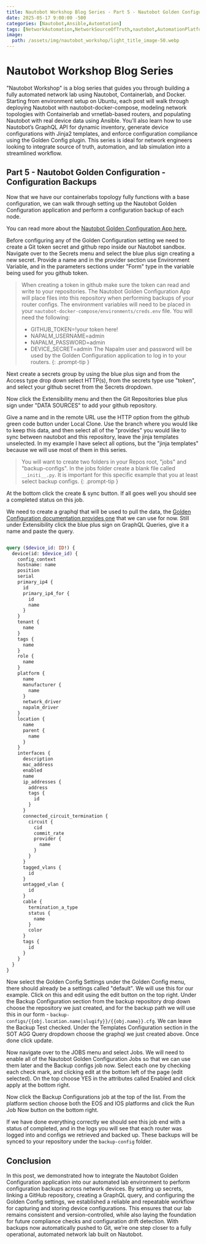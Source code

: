 ```yaml
---
title: Nautobot Workshop Blog Series - Part 5 - Nautobot Golden Configuration - Configuration Backups
date: 2025-05-17 9:00:00 -500
categories: [Nautobot,Ansible,Automtation]
tags: [NetworkAutomation,NetworkSourceOfTruth,nautobot,AutomationPlatform,NautobotTutorials]
image:
  path: /assets/img/nautobot_workshop/light_title_image-50.webp
---
```


# Nautobot Workshop Blog Series
"Nautobot Workshop" is a blog series that guides you through building a fully automated network lab using Nautobot, Containerlab, and Docker. Starting from environment setup on Ubuntu, each post will walk through deploying Nautobot with nautobot-docker-compose, modeling network topologies with Containerlab and vrnetlab-based routers, and populating Nautobot with real device data using Ansible. You'll also learn how to use Nautobot’s GraphQL API for dynamic inventory, generate device configurations with Jinja2 templates, and enforce configuration compliance using the Golden Config plugin. This series is ideal for network engineers looking to integrate source of truth, automation, and lab simulation into a streamlined workflow.

## Part 5 - Nautobot Golden Configuration - Configuration Backups
Now that we have our containerlabs topology fully functions with a base configuration, we can walk through setting up the Nautobot Golden Configuration application and perform a configuration backup of each node.

You can read more about the [Nautobot Golden Configuration App here.](https://docs.nautobot.com/projects/golden-config/en/latest/)

Before configuring any of the Golden Configuration setting we need to create a Git token secret and github repo inside our Nautobot sandbox. Navigate over to the Secrets menu and select the blue plus sign creating a new secret. Provide a name and in the provider section use Environment Variable, and in the parameters sections under "Form" type in the variable being used for you github token.
<img src="/assets/img/nautobot_workshop/secrets.webp" alt="">


> When creating a token in github make sure the token can read and write to your repositories. The Nautobot Golden Configuration App will place files into this repository when performing backups of your router configs.
> The environment variables will need to be placed in your ```nautobot-docker-compose/environments/creds.env``` file.
> You will need the following:
> - GITHUB_TOKEN=!your token here!
> - NAPALM_USERNAME=admin
> - NAPALM_PASSWORD=admin
> - DEVICE_SECRET=admin
> The Napalm user and password will be used by the Golden Configuration application to log in to your routers.
{: .prompt-tip }

Next create a secrets group by using the blue plus sign and from the Access type drop down select HTTP(s), from the secrets type use "token", and select your github secret from the Secrets dropdown.
<img src="/assets/img/nautobot_workshop/secrets-group.webp" alt="">

Now click the Extensibility menu and then the Git Repositories blue plus sign under "DATA SOURCES" to add your github repository. 

Give a name and in the remote URL use the HTTP option from the github green code button under Local Clone. Use the branch where you would like to keep this data, and then select all of the "provides" you would like to sync between nautobot and this repository, leave the jinja templates unselected. In my example I have select all options, but the "jinja templates" because we will use most of them in this series.
<img src="/assets/img/nautobot_workshop/github_repo.webp" alt="">

> You will want to create two folders in your Repos root, "jobs" and "backup-configs". In the jobs folder create a blank file called ```__initi__.py```. It is important for this specific example that you at least select backup configs.
{: .prompt-tip }

At the bottom click the create & sync button. If all goes well you should see a completed status on this job.
<img src="/assets/img/nautobot_workshop/git-repo-completed.webp" alt="">

We need to create a graphql that will be used to pull the data, the [Golden Configuration documentation provides one](https://docs.nautobot.com/projects/golden-config/en/latest/user/app_feature_sotagg/#performance) that we can use for now. Still under Extensibility click the blue plus sign on GraphQL Queries, give it a name and paste the query.

<img src="/assets/img/nautobot_workshop/graphql_query.webp" alt="">

```graphql
query ($device_id: ID!) {
  device(id: $device_id) {
    config_context
    hostname: name
    position
    serial
    primary_ip4 {
      id
      primary_ip4_for {
        id
        name
      }
    }
    tenant {
      name
    }
    tags {
      name
    }
    role {
      name
    }
    platform {
      name
      manufacturer {
        name
      }
      network_driver
      napalm_driver
    }
    location {
      name
      parent {
        name
      }
    }
    interfaces {
      description
      mac_address
      enabled
      name
      ip_addresses {
        address
        tags {
          id
        }
      }
      connected_circuit_termination {
        circuit {
          cid
          commit_rate
          provider {
            name
          }
        }
      }
      tagged_vlans {
        id
      }
      untagged_vlan {
        id
      }
      cable {
        termination_a_type
        status {
          name
        }
        color
      }
      tags {
        id
      }
    }
  }
}
```

Now select the Golden Config Settings under the Golden Config menu, there should already be a settings called "default". We will use this for our example. Click on this and edit using the edit button on the top right. Under the Backup Configuration section from the backup repository drop down choose the repository we just created, and for the backup path we will use this in our form - ```backup-configs/{{obj.location.name|slugify}}/{{obj.name}}.cfg```. We can leave the Backup Test checked. Under the Templates Configuration section in the SOT AGG Query dropdown choose the graphql we just created above. Once done click update.
<img src="/assets/img/nautobot_workshop/golden_config_settings.webp" alt="">

Now navigate over to the JOBS menu and select Jobs. We will need to enable all of the Nautobot Golden Configuration Jobs so that we can use them later and the Backup configs job now. Select each one by checking each check mark, and clicking edit at the bottom left of the page (edit selected). On the top choose YES in the attributes called Enabled and click apply at the bottom right.
<img src="/assets/img/nautobot_workshop/jobs.webp" alt="">
<img src="assets/img/nautobot_workshop/jobs-enabled.webp" alt="">

Now click the Backup Configurations job at the top of the list. From the platform section choose both the EOS and IOS platforms and click the Run Job Now button on the bottom right.
<img src="/assets/img/nautobot_workshop/backup-job.webp" alt="">

If we have done everything correctly we should see this job end with a status of completed, and in the logs you will see that each router was logged into and configs we retrieved and backed up. These backups will be synced to your repository under the ```backup-config``` folder.
<img src="/assets/img/nautobot_workshop/backup-job-completed.webp" alt="">

## Conclusion
In this post, we demonstrated how to integrate the Nautobot Golden Configuration application into our automated lab environment to perform configuration backups across network devices. By setting up secrets, linking a GitHub repository, creating a GraphQL query, and configuring the Golden Config settings, we established a reliable and repeatable workflow for capturing and storing device configurations. This ensures that our lab remains consistent and version-controlled, while also laying the foundation for future compliance checks and configuration drift detection. With backups now automatically pushed to Git, we’re one step closer to a fully operational, automated network lab built on Nautobot.